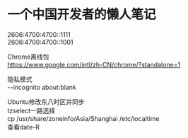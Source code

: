# 一个中国开发者的懒人笔记
</p>
2606:4700:4700::1111</br>
2606:4700:4700::1001</p>

Chrome离线包</br>
https://www.google.com/intl/zh-CN/chrome/?standalone=1

隐私模式</br>
 --incognito about:blank

Ubuntu修改东八时区并同步</br>
tzselect一路选择</br>
cp /usr/share/zoneinfo/Asia/Shanghai /etc/localtime</br>
查看date-R

